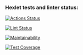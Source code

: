 ### Hexlet tests and linter status:
[![Actions Status](https://github.com/dsdisperfect/frontend-project-46/workflows/hexlet-check/badge.svg)](https://github.com/dsdisperfect/frontend-project-46/actions)

[![Lint Status](https://github.com/dsdisperfect/frontend-project-46/actions/workflows/eslint.yml/badge.svg)](https://github.com/dsdisperfect/frontend-project-46/actions/workflows/eslint.yml)

[![Maintainability](https://api.codeclimate.com/v1/badges/c790138cf67d58c15215/maintainability)](https://codeclimate.com/github/dsdisperfect/frontend-project-46/maintainability)

[![Test Coverage](https://api.codeclimate.com/v1/badges/c790138cf67d58c15215/test_coverage)](https://codeclimate.com/github/dsdisperfect/frontend-project-46/test_coverage)